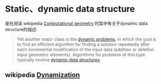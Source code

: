# Static、dynamic data structure

是在阅读 wikipedia  [Computational geometry](https://en.wikipedia.org/wiki/Computational_geometry) 时其中有关于dynamic data structure的描述:

> Yet another major class is the [dynamic problems](https://en.wikipedia.org/wiki/Dynamic_problem_(algorithms)), in which the goal is to find an efficient algorithm for finding a solution repeatedly after each incremental modification of the input data (addition or deletion input geometric elements). Algorithms for problems of this type typically involve [dynamic data structures](https://en.wikipedia.org/wiki/Dynamic_data_structures).



## wikipedia [Dynamization](https://en.wikipedia.org/wiki/Dynamization)



